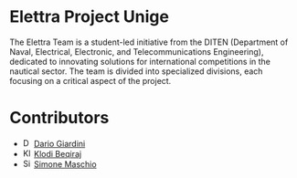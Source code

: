# Elettra Project Unige
The Elettra Team is a student-led initiative from the DITEN (Department of Naval, Electrical, Electronic, and Telecommunications Engineering), dedicated to innovating solutions for international competitions in the nautical sector. The team is divided into specialized divisions, each focusing on a critical aspect of the project.

# Contributors
- <img src="https://github.com/daGiardini.png" width="15px" alt="Dario Giardini"/> [Dario Giardini](https://github.com/daGiardini) 
- <img src="https://github.com/KlodiBeqiraj.png" width="15px" alt="Klodi Beqiraj"/> [Klodi Beqiraj](https://github.com/KlodiBeqiraj) 
- <img src="https://github.com/grebano.png" width="15px" alt="Simone Maschio"/> [Simone Maschio](https://github.com/grebano) 

